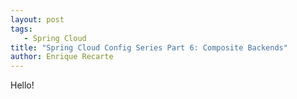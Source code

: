```yaml
---
layout: post
tags: 
   - Spring Cloud
title: "Spring Cloud Config Series Part 6: Composite Backends"
author: Enrique Recarte
---
```


Hello!
